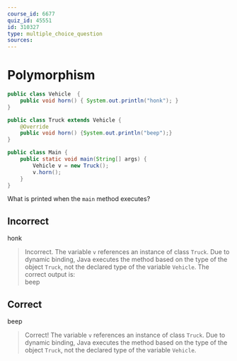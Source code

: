 ```yaml
---
course_id: 6677
quiz_id: 45551
id: 310327
type: multiple_choice_question
sources:
---
```


# Polymorphism

```java
public class Vehicle  {
    public void horn() { System.out.println("honk"); }
}

public class Truck extends Vehicle {
    @Override
    public void horn() {System.out.println("beep");}
}

public class Main {
    public static void main(String[] args) {
        Vehicle v = new Truck();
        v.horn();
    }
}
```

What is printed when the <code>main</code> method executes?


## Incorrect

honk

> Incorrect.  The variable <code>v</code> references an instance of class <code>Truck</code>.
> Due to dynamic binding, Java executes the method based on the type of the object <code>Truck</code>,
> not the declared type of the variable <code>Vehicle</code>.  The correct output is:<br>
> beep

## Correct

beep

> Correct!  The variable <code>v</code> references an instance of class <code>Truck</code>.
> Due to dynamic binding, Java executes the method based on the type of the object <code>Truck</code>,
> not the declared type of the variable <code>Vehicle</code>. 